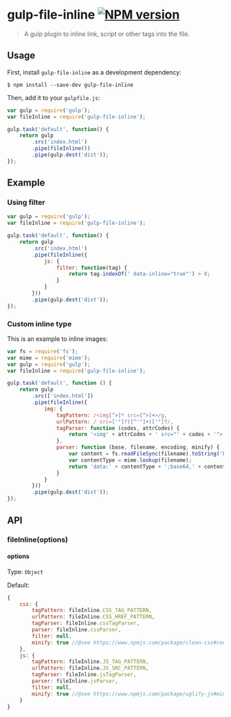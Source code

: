 # gulp-file-inline [![NPM version][npm-image]][npm-url]

> A gulp plugin to inline link, script or other tags into the file.

## Usage

First, install `gulp-file-inline` as a development dependency:

```shell
$ npm install --save-dev gulp-file-inline
```

Then, add it to your `gulpfile.js`:

```js
var gulp = require('gulp');
var fileInline = require('gulp-file-inline');

gulp.task('default', function() {
	return gulp
		.src('index.html')
		.pipe(fileInline())
		.pipe(gulp.dest('dist'));
});
```

## Example

### Using filter

```js
var gulp = require('gulp');
var fileInline = require('gulp-file-inline');

gulp.task('default', function() {
	return gulp
		.src('index.html')
		.pipe(fileInline({
			js: {
				filter: function(tag) {
					return tag.indexOf(' data-inline="true"') > 0;
				}
			}
		}))
		.pipe(gulp.dest('dist'));
});
```

### Custom inline type

This is an example to inline images:

```js
var fs = require('fs');
var mime = require('mime');
var gulp = require('gulp');
var fileInline = require('gulp-file-inline');

gulp.task('default', function () {
	return gulp
		.src(['index.html'])
		.pipe(fileInline({
			img: {
				tagPattern: /<img[^>]* src=[^>]+>/g,
				urlPattern: / src=['"]?([^'"]+)['"]?/,
				tagParser: function (codes, attrCodes) {
					return '<img' + attrCodes + ' src="' + codes + '">';
				},
				parser: function (base, filename, encoding, minify) {
					var content = fs.readFileSync(filename).toString('base64');
					var contentType = mime.lookup(filename);
					return 'data:' + contentType + ';base64,' + content;
				}
			}
		}))
		.pipe(gulp.dest('dist'));
});
```

## API

### fileInline(options)

#### options

Type: `Object`

Default:

```js
{
	css: {
		tagPattern: fileInline.CSS_TAG_PATTERN,
		urlPattern: fileInline.CSS_HREF_PATTERN,
		tagParser: fileInline.cssTagParser,
		parser: fileInline.cssParser,
		filter: null,
		minify: true //@see https://www.npmjs.com/package/clean-css#constructor-options
	},
	js: {
		tagPattern: fileInline.JS_TAG_PATTERN,
		urlPattern: fileInline.JS_SRC_PATTERN,
		tagParser: fileInline.jsTagParser,
		parser: fileInline.jsParser,
		filter: null,
		minify: true //@see https://www.npmjs.com/package/uglify-js#minify-options
	}
}
```

[npm-url]: https://npmjs.org/package/gulp-file-inline
[npm-image]: https://badge.fury.io/js/gulp-file-inline.svg
